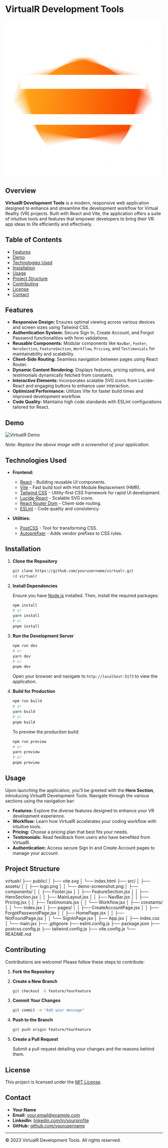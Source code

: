 # VirtualR Development Tools

![VirtualR Logo](src/assets/logo.png)

## Overview

**VirtualR Development Tools** is a modern, responsive web application designed to enhance and streamline the development workflow for Virtual Reality (VR) projects. Built with React and Vite, the application offers a suite of intuitive tools and features that empower developers to bring their VR app ideas to life efficiently and effectively.

## Table of Contents

- [Features](#features)
- [Demo](#demo)
- [Technologies Used](#technologies-used)
- [Installation](#installation)
- [Usage](#usage)
- [Project Structure](#project-structure)
- [Contributing](#contributing)
- [License](#license)
- [Contact](#contact)

## Features

- **Responsive Design:** Ensures optimal viewing across various devices and screen sizes using Tailwind CSS.
- **Authentication System:** Secure Sign In, Create Account, and Forgot Password functionalities with form validations.
- **Reusable Components:** Modular components like `NavBar`, `Footer`, `HeroSection`, `FeatureSection`, `Workflow`, `Pricing`, and `Testimonials` for maintainability and scalability.
- **Client-Side Routing:** Seamless navigation between pages using React Router.
- **Dynamic Content Rendering:** Displays features, pricing options, and testimonials dynamically fetched from constants.
- **Interactive Elements:** Incorporates scalable SVG icons from Lucide-React and engaging buttons to enhance user interaction.
- **Optimized Performance:** Utilizes Vite for faster build times and improved development workflow.
- **Code Quality:** Maintains high code standards with ESLint configurations tailored for React.

## Demo

![VirtualR Demo](src/assets/demo-screenshot.png)

*Note: Replace the above image with a screenshot of your application.*

## Technologies Used

- **Frontend:**
  - [React](https://reactjs.org/) - Building reusable UI components.
  - [Vite](https://vitejs.dev/) - Fast build tool with Hot Module Replacement (HMR).
  - [Tailwind CSS](https://tailwindcss.com/) - Utility-first CSS framework for rapid UI development.
  - [Lucide-React](https://lucide.dev/) - Scalable SVG icons.
  - [React Router Dom](https://reactrouter.com/) - Client-side routing.
  - [ESLint](https://eslint.org/) - Code quality and consistency.

- **Utilities:**
  - [PostCSS](https://postcss.org/) - Tool for transforming CSS.
  - [Autoprefixer](https://autoprefixer.github.io/) - Adds vendor prefixes to CSS rules.

## Installation

1. **Clone the Repository**

   ```bash
   git clone https://github.com/yourusername/virtualr.git
   cd virtualr
   ```

2. **Install Dependencies**

   Ensure you have [Node.js](https://nodejs.org/) installed. Then, install the required packages:

   ```bash
   npm install
   # or
   yarn install
   # or
   pnpm install
   ```

3. **Run the Development Server**

   ```bash
   npm run dev
   # or
   yarn dev
   # or
   pnpm dev
   ```

   Open your browser and navigate to `http://localhost:5173` to view the application.

4. **Build for Production**

   ```bash
   npm run build
   # or
   yarn build
   # or
   pnpm build
   ```

   To preview the production build:

   ```bash
   npm run preview
   # or
   yarn preview
   # or
   pnpm preview
   ```

## Usage

Upon launching the application, you'll be greeted with the **Hero Section**, introducing VirtualR Development Tools. Navigate through the various sections using the navigation bar:

- **Features:** Explore the diverse features designed to enhance your VR development experience.
- **Workflow:** Learn how VirtualR accelerates your coding workflow with intuitive tools.
- **Pricing:** Choose a pricing plan that best fits your needs.
- **Testimonials:** Read feedback from users who have benefited from VirtualR.
- **Authentication:** Access secure Sign In and Create Account pages to manage your account.

## Project Structure
virtualr/
├── public/
│ ├── vite.svg
│ └── index.html
├── src/
│ ├── assets/
│ │ ├── logo.png
│ │ └── demo-screenshot.png
│ ├── components/
│ │ ├── Footer.jsx
│ │ ├── FeatureSection.jsx
│ │ ├── HeroSection.jsx
│ │ ├── MainLayout.jsx
│ │ ├── NavBar.jsx
│ │ ├── Pricing.jsx
│ │ ├── Testimonials.jsx
│ │ └── Workflow.jsx
│ ├── constants/
│ │ └── index.jsx
│ ├── pages/
│ │ ├── CreateAccountPage.jsx
│ │ ├── ForgotPasswordPage.jsx
│ │ ├── HomePage.jsx
│ │ ├── NotFoundPage.jsx
│ │ └── SignInPage.jsx
│ ├── App.jsx
│ ├── index.css
│ └── main.jsx
├── .gitignore
├── eslint.config.js
├── package.json
├── postcss.config.js
├── tailwind.config.js
├── vite.config.js
└── README.md


## Contributing

Contributions are welcome! Please follow these steps to contribute:

1. **Fork the Repository**

2. **Create a New Branch**

   ```bash
   git checkout -b feature/YourFeature
   ```

3. **Commit Your Changes**

   ```bash
   git commit -m "Add your message"
   ```

4. **Push to the Branch**

   ```bash
   git push origin feature/YourFeature
   ```

5. **Create a Pull Request**

   Submit a pull request detailing your changes and the reasons behind them.

## License

This project is licensed under the [MIT License](LICENSE).

## Contact

- **Your Name**
- **Email:** your.email@example.com
- **LinkedIn:** [linkedin.com/in/yourprofile](https://linkedin.com/in/yourprofile)
- **GitHub:** [github.com/yourusername](https://github.com/yourusername)

---

© 2023 VirtualR Development Tools. All rights reserved.